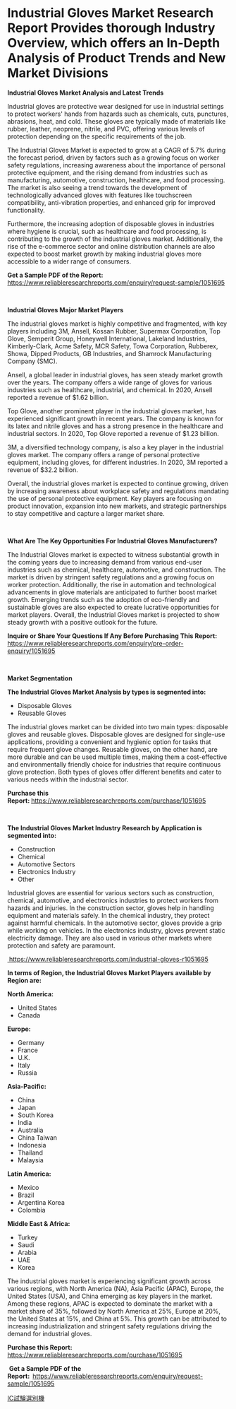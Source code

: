 <p><h1>Industrial Gloves Market Research Report Provides thorough Industry Overview, which offers an In-Depth Analysis of Product Trends and New Market Divisions</h1></p><p><strong>Industrial Gloves Market Analysis and Latest Trends</strong></p>
<p><p>Industrial gloves are protective wear designed for use in industrial settings to protect workers' hands from hazards such as chemicals, cuts, punctures, abrasions, heat, and cold. These gloves are typically made of materials like rubber, leather, neoprene, nitrile, and PVC, offering various levels of protection depending on the specific requirements of the job.</p><p>The Industrial Gloves Market is expected to grow at a CAGR of 5.7% during the forecast period, driven by factors such as a growing focus on worker safety regulations, increasing awareness about the importance of personal protective equipment, and the rising demand from industries such as manufacturing, automotive, construction, healthcare, and food processing. The market is also seeing a trend towards the development of technologically advanced gloves with features like touchscreen compatibility, anti-vibration properties, and enhanced grip for improved functionality.</p><p>Furthermore, the increasing adoption of disposable gloves in industries where hygiene is crucial, such as healthcare and food processing, is contributing to the growth of the industrial gloves market. Additionally, the rise of the e-commerce sector and online distribution channels are also expected to boost market growth by making industrial gloves more accessible to a wider range of consumers.</p></p>
<p><strong>Get a Sample PDF of the Report:&nbsp;</strong> <a href="https://www.reliableresearchreports.com/enquiry/request-sample/1051695">https://www.reliableresearchreports.com/enquiry/request-sample/1051695</a></p>
<p>&nbsp;</p>
<p><strong>Industrial Gloves Major Market Players</strong></p>
<p><p>The industrial gloves market is highly competitive and fragmented, with key players including 3M, Ansell, Kossan Rubber, Supermax Corporation, Top Glove, Semperit Group, Honeywell International, Lakeland Industries, Kimberly-Clark, Acme Safety, MCR Safety, Towa Corporation, Rubberex, Showa, Dipped Products, GB Industries, and Shamrock Manufacturing Company (SMC).</p><p>Ansell, a global leader in industrial gloves, has seen steady market growth over the years. The company offers a wide range of gloves for various industries such as healthcare, industrial, and chemical. In 2020, Ansell reported a revenue of $1.62 billion.</p><p>Top Glove, another prominent player in the industrial gloves market, has experienced significant growth in recent years. The company is known for its latex and nitrile gloves and has a strong presence in the healthcare and industrial sectors. In 2020, Top Glove reported a revenue of $1.23 billion.</p><p>3M, a diversified technology company, is also a key player in the industrial gloves market. The company offers a range of personal protective equipment, including gloves, for different industries. In 2020, 3M reported a revenue of $32.2 billion.</p><p>Overall, the industrial gloves market is expected to continue growing, driven by increasing awareness about workplace safety and regulations mandating the use of personal protective equipment. Key players are focusing on product innovation, expansion into new markets, and strategic partnerships to stay competitive and capture a larger market share.</p></p>
<p>&nbsp;</p>
<p><strong>What Are The Key Opportunities For Industrial Gloves Manufacturers?</strong></p>
<p><p>The Industrial Gloves market is expected to witness substantial growth in the coming years due to increasing demand from various end-user industries such as chemical, healthcare, automotive, and construction. The market is driven by stringent safety regulations and a growing focus on worker protection. Additionally, the rise in automation and technological advancements in glove materials are anticipated to further boost market growth. Emerging trends such as the adoption of eco-friendly and sustainable gloves are also expected to create lucrative opportunities for market players. Overall, the Industrial Gloves market is projected to show steady growth with a positive outlook for the future.</p></p>
<p><strong>Inquire or Share Your Questions If Any Before Purchasing This Report:</strong> <a href="https://www.reliableresearchreports.com/enquiry/pre-order-enquiry/1051695">https://www.reliableresearchreports.com/enquiry/pre-order-enquiry/1051695</a></p>
<p>&nbsp;</p>
<p><strong>Market Segmentation</strong></p>
<p><strong>The Industrial Gloves Market Analysis by types is segmented into:</strong></p>
<p><ul><li>Disposable Gloves</li><li>Reusable Gloves</li></ul></p>
<p><p>The industrial gloves market can be divided into two main types: disposable gloves and reusable gloves. Disposable gloves are designed for single-use applications, providing a convenient and hygienic option for tasks that require frequent glove changes. Reusable gloves, on the other hand, are more durable and can be used multiple times, making them a cost-effective and environmentally friendly choice for industries that require continuous glove protection. Both types of gloves offer different benefits and cater to various needs within the industrial sector.</p></p>
<p><strong>Purchase this Report:&nbsp;</strong><a href="https://www.reliableresearchreports.com/purchase/1051695">https://www.reliableresearchreports.com/purchase/1051695</a></p>
<p>&nbsp;</p>
<p><strong>The Industrial Gloves Market Industry Research by Application is segmented into:</strong></p>
<p><ul><li>Construction</li><li>Chemical</li><li>Automotive Sectors</li><li>Electronics Industry</li><li>Other</li></ul></p>
<p><p>Industrial gloves are essential for various sectors such as construction, chemical, automotive, and electronics industries to protect workers from hazards and injuries. In the construction sector, gloves help in handling equipment and materials safely. In the chemical industry, they protect against harmful chemicals. In the automotive sector, gloves provide a grip while working on vehicles. In the electronics industry, gloves prevent static electricity damage. They are also used in various other markets where protection and safety are paramount.</p></p>
<p><a href="https://www.reliableresearchreports.com/industrial-gloves-r1051695">&nbsp;https://www.reliableresearchreports.com/industrial-gloves-r1051695</a></p>
<p><strong>In terms of Region, the Industrial Gloves Market Players available by Region are:</strong></p>
<p>
    <p> <strong> North America: </strong>
        <ul>
            <li>United States</li>
            <li>Canada</li>
        </ul>
        </p> 
    <p> <strong> Europe: </strong>
        <ul>
            <li>Germany</li>
            <li>France</li>
            <li>U.K.</li>
            <li>Italy</li>
            <li>Russia</li>
        </ul>
        </p> 
    <p> <strong> Asia-Pacific: </strong>
        <ul>
            <li>China</li>
            <li>Japan</li>
            <li>South Korea</li>
            <li>India</li>
            <li>Australia</li>
            <li>China Taiwan</li>
            <li>Indonesia</li>
            <li>Thailand</li>
            <li>Malaysia</li>
        </ul>
        </p> 
    <p> <strong> Latin America: </strong>
        <ul>
            <li>Mexico</li>
            <li>Brazil</li>
            <li>Argentina Korea</li>
            <li>Colombia</li>
        </ul>
        </p> 
    <p> <strong> Middle East & Africa: </strong>
        <ul>
            <li>Turkey</li>
            <li>Saudi</li>
            <li>Arabia</li>
            <li>UAE</li>
            <li>Korea</li>
        </ul>
    </p>
    </p>
<p><p>The industrial gloves market is experiencing significant growth across various regions, with North America (NA), Asia Pacific (APAC), Europe, the United States (USA), and China emerging as key players in the market. Among these regions, APAC is expected to dominate the market with a market share of 35%, followed by North America at 25%, Europe at 20%, the United States at 15%, and China at 5%. This growth can be attributed to increasing industrialization and stringent safety regulations driving the demand for industrial gloves.</p></p>
<p><strong>Purchase this Report: </strong><a href="https://www.reliableresearchreports.com/purchase/1051695">https://www.reliableresearchreports.com/purchase/1051695</a></p>
<p>&nbsp;<strong>Get a Sample PDF of the Report:&nbsp;&nbsp;</strong><a href="https://www.reliableresearchreports.com/enquiry/request-sample/1051695">https://www.reliableresearchreports.com/enquiry/request-sample/1051695</a></p>
<p><strong></strong></p>
<p><p><a href="https://github.com/one-cool-chick/Market-Research-Report-List-2/blob/main/3689645141660.md">IC試験選別機</a></p></p>